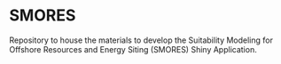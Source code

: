 # SMORES
Repository to house the materials to develop the Suitability Modeling for Offshore Resources and Energy Siting (SMORES) Shiny Application.

